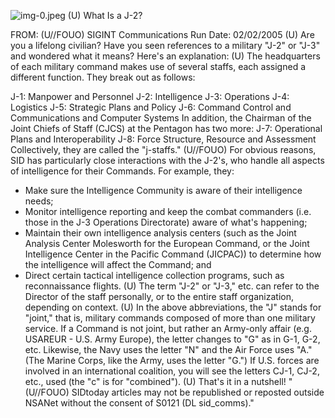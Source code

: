![img-0.jpeg](img-0.jpeg)
(U) What Is a J-2?

FROM: (U//FOUO)
SIGINT Communications
Run Date: 02/02/2005
(U) Are you a lifelong civilian? Have you seen references to a military "J-2" or "J-3" and wondered what it means? Here's an explanation:
(U) The headquarters of each military command makes use of several staffs, each assigned a different function. They break out as follows:

J-1: Manpower and Personnel
J-2: Intelligence
J-3: Operations
J-4: Logistics
J-5: Strategic Plans and Policy
J-6: Command Control and Communications and Computer Systems
In addition, the Chairman of the Joint Chiefs of Staff (CJCS) at the Pentagon has two more:
J-7: Operational Plans and Interoperability
J-8: Force Structure, Resource and Assessment
Collectively, they are called the "j-staffs."
(U//FOUO) For obvious reasons, SID has particularly close interactions with the J-2's, who handle all aspects of intelligence for their Commands. For example, they:

- Make sure the Intelligence Community is aware of their intelligence needs;
- Monitor intelligence reporting and keep the combat commanders (i.e. those in the J-3 Operations Directorate) aware of what's happening;
- Maintain their own intelligence analysis centers (such as the Joint Analysis Center Molesworth for the European Command, or the Joint Intelligence Center in the Pacific Command (JICPAC)) to determine how the intelligence will affect the Command; and
- Direct certain tactical intelligence collection programs, such as reconnaissance flights.
(U) The term "J-2" or "J-3," etc. can refer to the Director of the staff personally, or to the entire staff organization, depending on context.
(U) In the above abbreviations, the "J" stands for "joint," that is, military commands composed of more than one military service. If a Command is not joint, but rather an Army-only affair (e.g. USAREUR - U.S. Army Europe), the letter changes to "G" as in G-1, G-2, etc. Likewise, the Navy uses the letter "N" and the Air Force uses "A." (The Marine Corps, like the Army, uses the letter "G.") If U.S. forces are involved in an international coalition, you will see the letters CJ-1, CJ-2, etc., used (the "c" is for "combined").
(U) That's it in a nutshell!
"(U//FOUO) SIDtoday articles may not be republished or reposted outside NSANet without the consent of S0121 (DL sid_comms)."


